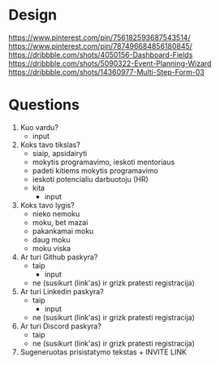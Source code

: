 # Design

https://www.pinterest.com/pin/756182593687543514/
https://www.pinterest.com/pin/787496684856180845/
https://dribbble.com/shots/4050156-Dashboard-Fields
https://dribbble.com/shots/5090322-Event-Planning-Wizard
https://dribbble.com/shots/14360977-Multi-Step-Form-03

# Questions

1. Kuo vardu?
    - input
2. Koks tavo tikslas?
    - siaip, apsidairyti
    - mokytis programavimo, ieskoti mentoriaus
    - padeti kitiems mokytis programavimo
    - ieskoti potencialiu darbuotoju (HR)
    - kita
        - input
3. Koks tavo lygis?
    - nieko nemoku
    - moku, bet mazai
    - pakankamai moku
    - daug moku
    - moku viska
4. Ar turi Github paskyra?
    - taip
        - input
    - ne (susikurt (link'as) ir grizk pratesti registracija)
5. Ar turi Linkedin paskyra?
    - taip
        - input
    - ne (susikurt (link'as) ir grizk pratesti registracija)
6. Ar turi Discord paskyra?
    - taip
    - ne (susikurt (link'as) ir grizk pratesti registracija)
7. Sugeneruotas prisistatymo tekstas + INVITE LINK
